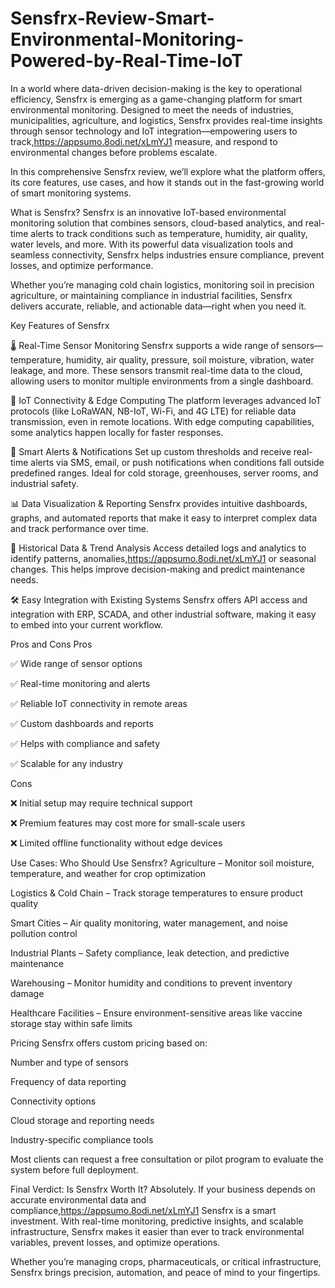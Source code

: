 # Sensfrx-Review-Smart-Environmental-Monitoring-Powered-by-Real-Time-IoT


In a world where data-driven decision-making is the key to operational efficiency, Sensfrx is emerging as a game-changing platform for smart environmental monitoring. Designed to meet the needs of industries, municipalities, agriculture, and logistics, Sensfrx provides real-time insights through sensor technology and IoT integration—empowering users to track,https://appsumo.8odi.net/xLmYJ1 measure, and respond to environmental changes before problems escalate.

In this comprehensive Sensfrx review, we’ll explore what the platform offers, its core features, use cases, and how it stands out in the fast-growing world of smart monitoring systems.

What is Sensfrx?
Sensfrx is an innovative IoT-based environmental monitoring solution that combines sensors, cloud-based analytics, and real-time alerts to track conditions such as temperature, humidity, air quality, water levels, and more. With its powerful data visualization tools and seamless connectivity, Sensfrx helps industries ensure compliance, prevent losses, and optimize performance.

Whether you’re managing cold chain logistics, monitoring soil in precision agriculture, or maintaining compliance in industrial facilities, Sensfrx delivers accurate, reliable, and actionable data—right when you need it.

Key Features of Sensfrx

🌡️ Real-Time Sensor Monitoring
Sensfrx supports a wide range of sensors—temperature, humidity, air quality, pressure, soil moisture, vibration, water leakage, and more. These sensors transmit real-time data to the cloud, allowing users to monitor multiple environments from a single dashboard.

📡 IoT Connectivity & Edge Computing
The platform leverages advanced IoT protocols (like LoRaWAN, NB-IoT, Wi-Fi, and 4G LTE) for reliable data transmission, even in remote locations. With edge computing capabilities, some analytics happen locally for faster responses.

🔔 Smart Alerts & Notifications
Set up custom thresholds and receive real-time alerts via SMS, email, or push notifications when conditions fall outside predefined ranges. Ideal for cold storage, greenhouses, server rooms, and industrial safety.

📊 Data Visualization & Reporting
Sensfrx provides intuitive dashboards, graphs, and automated reports that make it easy to interpret complex data and track performance over time.

🔄 Historical Data & Trend Analysis
Access detailed logs and analytics to identify patterns, anomalies,https://appsumo.8odi.net/xLmYJ1 or seasonal changes. This helps improve decision-making and predict maintenance needs.

🛠️ Easy Integration with Existing Systems
Sensfrx offers API access and integration with ERP, SCADA, and other industrial software, making it easy to embed into your current workflow.

Pros and Cons
Pros

✅ Wide range of sensor options

✅ Real-time monitoring and alerts

✅ Reliable IoT connectivity in remote areas

✅ Custom dashboards and reports

✅ Helps with compliance and safety

✅ Scalable for any industry

Cons

❌ Initial setup may require technical support

❌ Premium features may cost more for small-scale users

❌ Limited offline functionality without edge devices

Use Cases: Who Should Use Sensfrx?
Agriculture – Monitor soil moisture, temperature, and weather for crop optimization

Logistics & Cold Chain – Track storage temperatures to ensure product quality

Smart Cities – Air quality monitoring, water management, and noise pollution control

Industrial Plants – Safety compliance, leak detection, and predictive maintenance

Warehousing – Monitor humidity and conditions to prevent inventory damage

Healthcare Facilities – Ensure environment-sensitive areas like vaccine storage stay within safe limits

Pricing
Sensfrx offers custom pricing based on:

Number and type of sensors

Frequency of data reporting

Connectivity options

Cloud storage and reporting needs

Industry-specific compliance tools

Most clients can request a free consultation or pilot program to evaluate the system before full deployment.

Final Verdict: Is Sensfrx Worth It?
Absolutely. If your business depends on accurate environmental data and compliance,https://appsumo.8odi.net/xLmYJ1 Sensfrx is a smart investment. With real-time monitoring, predictive insights, and scalable infrastructure, Sensfrx makes it easier than ever to track environmental variables, prevent losses, and optimize operations.

Whether you’re managing crops, pharmaceuticals, or critical infrastructure, Sensfrx brings precision, automation, and peace of mind to your fingertips.

